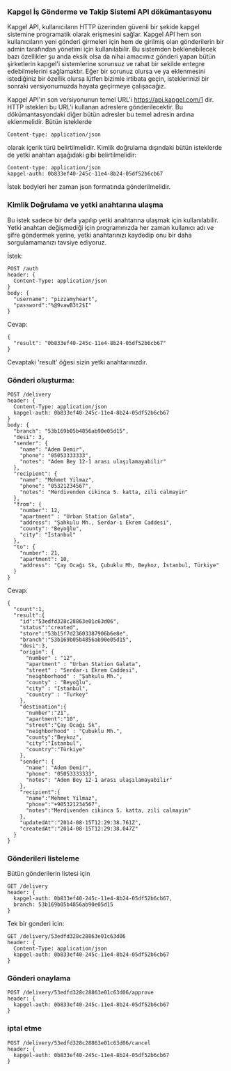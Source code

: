 ### Kapgel İş Gönderme ve Takip Sistemi API dökümantasyonu
Kapgel API, kullanıcıların HTTP üzerinden güvenli bir şekide kapgel sistemine 
programatik olarak erişmesini sağlar. Kapgel API hem son kullanıcıların yeni 
gönderi girmeleri için hem de girilmiş olan gönderilerin bir admin tarafından 
yönetimi için kullanılabilir. Bu sistemden beklenebilecek bazı özellikler şu 
anda eksik olsa da nihai amacımız gönderi yapan bütün şirketlerin kapgel'i 
sistemlerine sorunsuz ve rahat bir sekilde entegre edebilmelerini sağlamaktır. 
Eğer bir sorunuz olursa ve ya eklenmesini istediğiniz bir özellik olursa lütfen 
bizimle irtibata geçin, isteklerinizi bir sonraki versiyonumuzda hayata 
geçirmeye çalışacağız.

Kapgel API'ın son versiyonunun temel URL'i https://api.kapgel.com/1 dir. HTTP 
istekleri bu URL'i kullanan adreslere gönderilecektir. Bu dökümantasyondaki 
diğer bütün adresler bu temel adresin ardına eklenmelidir. Bütün isteklerde
```
Content-type: application/json
```
olarak içerik türü belirtilmelidir. Kimlik doğrulama dışındaki bütün isteklerde
de yetki anahtarı aşağıdaki gibi belirtilmelidir:
```
Content-type: application/json
kapgel-auth: 0b833ef40-245c-11e4-8b24-05df52b6cb67
```
İstek bodyleri her zaman json formatında gönderilmelidir. 

### Kimlik Doğrulama ve yetki anahtarına ulaşma
Bu istek sadece bir defa yapılıp yetki anahtarına ulaşmak için kullanılabilir. 
Yetki anahtarı değişmediği için programınızda her zaman kullanıcı adı ve şifre
göndermek yerine, yetki anahtarınızı kaydedip onu bir daha sorgulamamanızı 
tavsiye ediyoruz.

İstek:
```
POST /auth
header: {
  Content-Type: application/json
}
body: {
  "username": "pizzamyheart", 
  "password":"%@9vawB3t2$I"
}
```
Cevap:
```
{
  "result": "0b833ef40-245c-11e4-8b24-05df52b6cb67"
}
```
Cevaptaki 'result' öğesi sizin yetki anahtarınızdır.
### Gönderi oluşturma:
```
POST /delivery
header: {
  Content-Type: application/json
  kapgel-auth: 0b833ef40-245c-11e4-8b24-05df52b6cb67
}
body: { 
  "branch": "53b169b05b4856ab90e05d15",
  "desi": 3,
  "sender": {
    "name": "Adem Demir",
    "phone": "05053333333",
    "notes": "Adem Bey 12-1 arası ulaşılamayabilir"
  },
  "recipient": {
    "name": "Mehmet Yilmaz",
    "phone": "05321234567",
    "notes": "Merdivenden cikinca 5. katta, zili calmayin"
  },
  "from": {
    "number": 12,
    "apartment" : "Urban Station Galata",
    "address": "Şahkulu Mh., Serdar-ı Ekrem Caddesi",
    "county": "Beyoğlu",
    "city": "İstanbul"
  },
  "to": {
    "number": 21,
    "apartment": 10,
    "address": "Çay Ocağı Sk, Çubuklu Mh, Beykoz, İstanbul, Türkiye"
  }
}
```
Cevap: 
```
{
  "count":1,
  "result":{
    "id":"53edfd328c28863e01c63d06",
    "status":"created",
    "store":"53b15f7d23603387906b6e8e",
    "branch":"53b169b05b4856ab90e05d15",
    "desi":3,
    "origin": {
      "number" : "12",
      "apartment" : "Urban Station Galata",
      "street" : "Serdar-ı Ekrem Caddesi",
      "neighborhood" : "Şahkulu Mh.",
      "county" : "Beyoğlu",
      "city" : "Istanbul",
      "country" : "Turkey"
    },
    "destination":{
      "number":"21",
      "apartment":"10",
      "street":"Çay Ocağı Sk",
      "neighborhood" : "Çubuklu Mh.",
      "county":"Beykoz",
      "city":"İstanbul",
      "country":"Türkiye"
    },
    "sender": {
      "name": "Adem Demir",
      "phone": "05053333333",
      "notes": "Adem Bey 12-1 arası ulaşılamayabilir"
    },
    "recipient":{
      "name":"Mehmet Yilmaz",
      "phone":"+905321234567",
      "notes":"Merdivenden cikinca 5. katta, zili calmayin"
    },
    "updatedAt":"2014-08-15T12:29:38.761Z",
    "createdAt":"2014-08-15T12:29:38.047Z"
  }
}
```
### Gönderileri listeleme
Bütün gönderilerin listesi için
```
GET /delivery
header: {
  kapgel-auth: 0b833ef40-245c-11e4-8b24-05df52b6cb67,
  branch: 53b169b05b4856ab90e05d15
}
```
Tek bir gonderi icin:
```
GET /delivery/53edfd328c28863e01c63d06
header: {
  Content-Type: application/json
  kapgel-auth: 0b833ef40-245c-11e4-8b24-05df52b6cb67
}
```

### Gönderi onaylama
```
POST /delivery/53edfd328c28863e01c63d06/approve
header: {
  kapgel-auth: 0b833ef40-245c-11e4-8b24-05df52b6cb67
}
```
### iptal etme
```
POST /delivery/53edfd328c28863e01c63d06/cancel
header: {
  kapgel-auth: 0b833ef40-245c-11e4-8b24-05df52b6cb67
}
```
